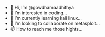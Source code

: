 - 👋 Hi, I’m @gowdhamaadhithya
- 👀 I’m interested in coding...
- 🌱 I’m currently learning kali linux...
- 💞️ I’m looking to collaborate on metasploit...
- 📫 How to reach me those hights...

<!---
gowdhamaadhithya/gowdhamaadhithya is a ✨ special ✨ repository because its `README.md` (this file) appears on your GitHub profile.
You can click the Preview link to take a look at your changes.
--->
